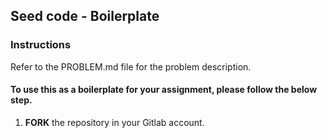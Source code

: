 ## Seed code - Boilerplate


### Instructions


Refer to the PROBLEM.md file for the problem description.


#### To use this as a boilerplate for your assignment, please follow the below step.


1. **FORK** the repository in your Gitlab account.



